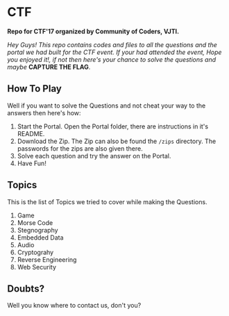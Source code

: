 # CTF
__Repo for CTF'17 organized by Community of Coders, VJTI.__

*Hey Guys! This repo contains codes and files to all the questions and the portal we had built for the CTF event. If your had attended the event, Hope you enjoyed it!, if not then here's your chance to solve the questions and maybe* __CAPTURE THE FLAG__.

## How To Play

Well if you want to solve the Questions and not cheat your way to the answers then here's how:
1. Start the Portal. Open the Portal folder, there are instructions in it's README.
2. Download the Zip. The Zip can also be found the `/zips` directory. The passwords for the zips are also given there.
3. Solve each question and try the answer on the Portal.
4. Have Fun!


## Topics
This is the list of Topics we tried to cover while making the Questions.
1. Game
2. Morse Code
3. Stegnography
4. Embedded Data
5. Audio
6. Cryptograhy
7. Reverse Engineering
8. Web Security


## Doubts?

Well you know where to contact us, don't you?
